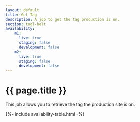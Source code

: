 ```yaml
---
layout: default
title: Get Tag
description: A job to get the tag production is on.
section: tool-belt
availability:
    m1:
      live: true
      staging: false
      development: false
    m2:
      live: true
      staging: false
      development: false
---
```


# {{ page.title }}
This job allows you to retrieve the tag the production site is on. 

{%- include availability-table.html -%}